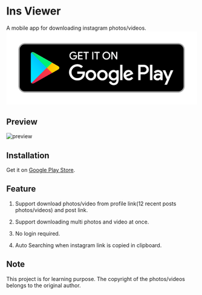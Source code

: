 # Ins Viewer
A mobile app for downloading instagram photos/videos.
[![google play](./images/Google-Play-Icon.png)](https://play.google.com/store/apps/details?id=com.thehappiestman.insviewer)

## Preview
![preview](./images/preview.gif)

## Installation
Get it on [Google Play Store](https://play.google.com/store/apps/details?id=com.thehappiestman.insviewer).

## Feature
  1. Support download photos/video from profile link(12 recent posts photos/videos) and post link.

  2. Support downloading  multi photos and video at once.

  3. No login required.

  4. Auto Searching when instagram link is copied in clipboard.

## Note
This project is for learning purpose. The copyright of the photos/videos belongs to the original author. 